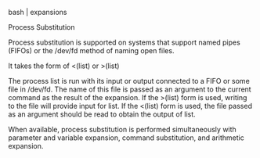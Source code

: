  bash | expansions

Process Substitution


Process substitution is supported on systems that support 
named pipes (FIFOs) or the /dev/fd method of naming open files. 

It takes the form of <(list) or >(list)

The process list is run with its input or output connected to a FIFO or some file in /dev/fd. 
The name of this file is passed as an argument to the current command as the result of the expansion. 
If the >(list) form is used, writing to the file will provide input for list. 
If the <(list) form is used, the file passed as an argument should be read to obtain the output of list.

When available, process substitution is performed simultaneously with parameter 
and variable expansion, command substitution, and arithmetic expansion.
